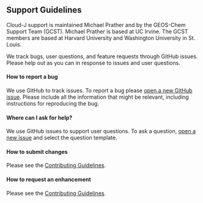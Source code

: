 ## Support Guidelines

Cloud-J support is maintained Michael Prather and by the GEOS-Chem Support Team (GCST). Michael Prather is based at UC Irvine. The GCST members are based at Harvard University and Washington University in St. Louis.

We track bugs, user questions, and feature requests through GitHub issues. Please help out as you can in response to issues and user questions.


#### How to report a bug
We use GitHub to track issues. To report a bug please [open a new GitHub issue](https://github.com/geoschem/cloud-j/issues/new/choose). Please include all the information that might be relevant, including instructions for reproducing the bug.  

#### Where can I ask for help?
We use GitHub issues to support user questions. To ask a question, [open a new issue](https://github.com/geoschem/cloud-j/issues/new/choose) and select the question template. 

#### How to submit changes
Please see the [Contributing Guidelines](https://github.com/geoschem/cloud-j/blob/main/CONTRIBUTING.md).

#### How to request an enhancement
Please see the [Contributing Guidelines](https://github.com/geoschem/cloud-j/blob/main/CONTRIBUTING.md).
